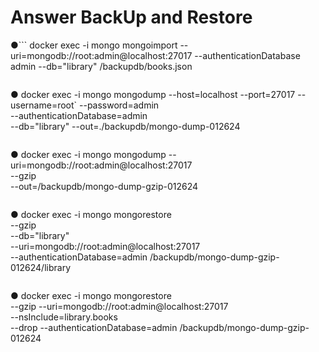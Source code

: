 Answer BackUp and Restore
======
●```
 docker exec -i mongo mongoimport
     --uri=mongodb://root:admin@localhost:27017
     --authenticationDatabase admin
     --db="library" /backupdb/books.json
```

```   
● docker exec -i mongo mongodump
  --host=localhost 
  --port=27017
  --username=root` 
  --password=admin  
  --authenticationDatabase=admin   
  --db="library"
  --out=./backupdb/mongo-dump-012624
```

```
● docker exec -i mongo mongodump 
  --uri=mongodb://root:admin@localhost:27017  
  --gzip  
  --out=/backupdb/mongo-dump-gzip-012624
```

```
  
● docker exec -i mongo mongorestore  
  --gzip  
  --db="library"  
  --uri=mongodb://root:admin@localhost:27017  
  --authenticationDatabase=admin /backupdb/mongo-dump-gzip-012624/library
```

```
● docker exec -i mongo mongorestore  
  --gzip
  --uri=mongodb://root:admin@localhost:27017  
  --nsInclude=library.books  
  --drop 
  --authenticationDatabase=admin /backupdb/mongo-dump-gzip-012624
```
